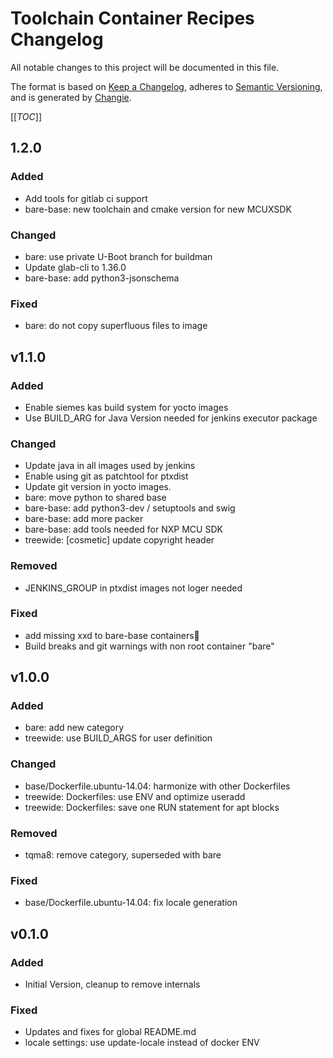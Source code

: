 # Toolchain Container Recipes Changelog

All notable changes to this project will be documented in this file.

The format is based on [Keep a Changelog](https://keepachangelog.com/en/1.0.0/),
adheres to [Semantic Versioning](https://semver.org/spec/v2.0.0.html),
and is generated by [Changie](https://github.com/miniscruff/changie).

[[_TOC_]]

## 1.2.0

### Added

* Add tools for gitlab ci support
* bare-base: new toolchain and cmake version for new MCUXSDK 

### Changed

* bare: use private U-Boot branch for buildman
* Update glab-cli to 1.36.0
* bare-base: add python3-jsonschema

### Fixed

* bare: do not copy superfluous files to image

## v1.1.0

### Added

* Enable siemes kas build system for yocto images
* Use BUILD_ARG for Java Version needed for jenkins executor package

### Changed

* Update java in all images used by jenkins
* Enable using git as patchtool for ptxdist
* Update git version in yocto images.
* bare: move python to shared base
* bare-base: add python3-dev / setuptools and swig
* bare-base: add more packer
* bare-base: add tools needed for NXP MCU SDK
* treewide: [cosmetic] update copyright header

### Removed

* JENKINS_GROUP in ptxdist images not loger needed

### Fixed

* add missing xxd to bare-base containers
* Build breaks and git warnings with non root container "bare"

## v1.0.0

### Added

* bare: add new category
* treewide: use BUILD_ARGS for user definition

### Changed

* base/Dockerfile.ubuntu-14.04: harmonize with other Dockerfiles
* treewide: Dockerfiles: use ENV and optimize useradd
* treewide: Dockerfiles: save one RUN statement for apt blocks

### Removed

* tqma8: remove category, superseded with bare

### Fixed

* base/Dockerfile.ubuntu-14.04: fix locale generation

## v0.1.0

### Added

* Initial Version, cleanup to remove internals

### Fixed

* Updates and fixes for global README.md
* locale settings: use update-locale instead of docker ENV
